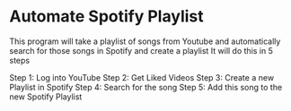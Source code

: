 # Automate Spotify Playlist

This program will take a playlist of songs from Youtube and automatically search for those songs in Spotify and create a playlist
It will do this in 5 steps 


Step 1: Log into YouTube
Step 2: Get Liked Videos
Step 3: Create a new Playlist in Spotify
Step 4: Search for the song
Step 5: Add this song to the new Spotify Playlist
